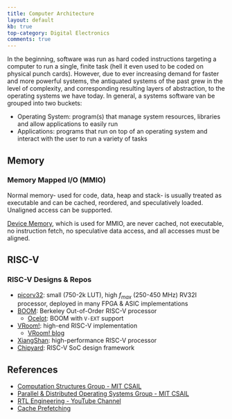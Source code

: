```yaml
---
title: Computer Architecture
layout: default
kb: true
top-category: Digital Electronics
comments: true
---
```


In the beginning, software was run as hard coded instructions targeting a computer to run a single, finite task (hell it even used to be coded on physical punch cards). However, due to ever increasing demand for faster and more powerful systems, the antiquated systems of the past grew in the level of complexity, and corresponding resulting layers of abstraction, to the operating systems we have today. In general, a systems software van be grouped into two buckets:
* Operating System: program(s) that manage system resources, libraries and allow applications to easily run
* Applications: programs that run on top of an operating system and interact with the user to run a variety of tasks


## Memory

### Memory Mapped I/O (MMIO)

Normal memory- used for code, data, heap and stack- is usually treated as executable and can be cached, reordered, and speculatively loaded. Unaligned access can be supported.

[Device Memory](https://developer.arm.com/documentation/ka004708/latest), which is used for MMIO, are never cached, not executable, no instruction fetch, no speculative data access, and all accesses must be aligned.


## RISC-V

### RISC-V Designs & Repos

* [picorv32](https://github.com/YosysHQ/picorv32): small (750-2k LUT), high $f_{max}$ (250-450 MHz) RV32I processor, deployed in many FPGA & ASIC implementations
* [BOOM](https://github.com/riscv-boom/riscv-boom): Berkeley Out-of-Order RISC-V processor
  * [Ocelot](https://github.com/tenstorrent/riscv-ocelot): BOOM with `V-EXT` support
* [VRoom!](https://github.com/MoonbaseOtago/vroom): high-end RISC-V implementation
  * [VRoom! blog](https://moonbaseotago.github.io/)
* [XiangShan](https://github.com/OpenXiangShan/XiangShan): high-performance RISC-V processor
* [Chipyard](https://github.com/ucb-bar/chipyard): RISC-V SoC design framework

## References

* [Computation Structures Group - MIT CSAIL](http://csg.csail.mit.edu/pubs/courses.html)
* [Parallel & Distributed Operating Systems Group - MIT CSAIL](https://pdos.csail.mit.edu/)
* [RTL Engineering - YouTube Channel](https://www.youtube.com/c/RTLEngineering)
* [Cache Prefetching](https://en.wikipedia.org/wiki/Cache_prefetching)

